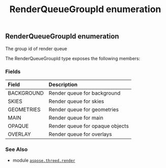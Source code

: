 ﻿---
title: RenderQueueGroupId enumeration
second_title: Aspose.3D for Python via .NET API References
description: 
type: docs
weight: 500
url: /python-net/aspose.threed.render/renderqueuegroupid/
is_root: false
---

## RenderQueueGroupId enumeration

The group id of render queue



The RenderQueueGroupId type exposes the following members:

### Fields
| Field | Description |
| :- | :- |
| BACKGROUND | Render queue for background |
| SKIES | Render queue for skies |
| GEOMETRIES | Render queue for geometries |
| MAIN | Render queue for main |
| OPAQUE | Render queue for opaque objects |
| OVERLAY | Render queue for overlays |



### See Also
* module [`aspose.threed.render`](..)
